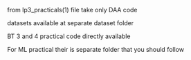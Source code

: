 from lp3_practicals(1) file take only DAA code

datasets available at separate dataset folder

BT 3 and 4 practical code directly available

For ML practical their is separate folder that you should follow
